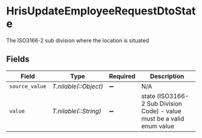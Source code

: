 # HrisUpdateEmployeeRequestDtoState

The ISO3166-2 sub division where the location is situated


## Fields

| Field                                                                  | Type                                                                   | Required                                                               | Description                                                            |
| ---------------------------------------------------------------------- | ---------------------------------------------------------------------- | ---------------------------------------------------------------------- | ---------------------------------------------------------------------- |
| `source_value`                                                         | *T.nilable(::Object)*                                                  | :heavy_minus_sign:                                                     | N/A                                                                    |
| `value`                                                                | *T.nilable(::String)*                                                  | :heavy_minus_sign:                                                     | state (ISO3166-2 Sub Division Code) - value must be a valid enum value |